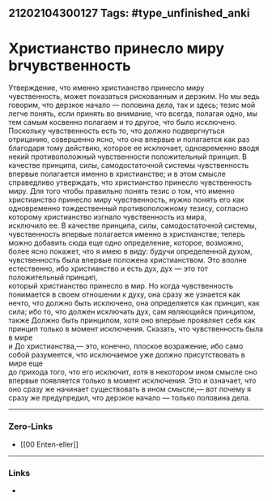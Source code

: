 21202104300127
Tags: #type_unfinished_anki 
---
# Христианство принесло миру  brчувственность

Утверждение, что именно христианство принесло миру  <br>чувственность, может показаться рискованным и дерзким. Но мы ведь говорим, что дерзкое начало — половина дела, так и здесь; тезис мой легче понять, если принять во внимание, что всегда, полагая одно, мы тем самым косвенно полагаем и то другое, что было исключено. Поскольку чувственность есть то, что должно подвергнуться отрицанию, совершенно ясно, что она впервые и полагается как раз благодаря тому действию, которое ее исключает, одновременно вводя некий противоположный чувственности положительный принцип. В качестве принципа, силы, самодостаточной системы чувственность впервые полагается именно в христианстве; и в этом смысле справедливо утверждать, что христианство принесло чувственность миру. Для того чтобы правильно понять тезис о том, что именно христианство принесло миру чувственность, нужно понять его как одновременно тождественный противоположному тезису, согласно которому христианство изгнало чувственность из мира, <br>исключило ее. В качестве принципа, силы, самодостаточной системы, чувственность впервые полагается именно в христианстве; теперь можно добавить сюда еще одно определение, которое, возможно, более ясно покажет, что я имею в виду: будучи определенной духом, чувственность была впервые положена христианством. Это вполне естественно, ибо христианство и есть дух, дух — это тот положительный принцип, <br>который христианство принесло в мир. Но когда чувственность  <br>понимается в своем отношении к духу, она сразу же узнается как нечто, что должно быть исключено, она определяется как принцип, как сила; ибо то, что должен исключать дух, сам являющийся принципом, также Должно быть принципом, хотя оно впервые проявляет себя как принцип только в момент исключения. Сказать, что чувственность была в мире <br>и До христианства,— это, конечно, плоское возражение, ибо само собой разумеется, что исключаемое уже должно присутствовать в мире еще <br>до прихода того, что его исключит, хотя в некотором ином смысле оно впервые появляется только в момент исключения. Это и означает, что оно сразу же начинает существовать в ином смысле,— вот почему я сразу же предупредил, что дерзкое начало — только половина дела. 

---
### Zero-Links
- [[00 Enten-eller]]
---
### Links
-
